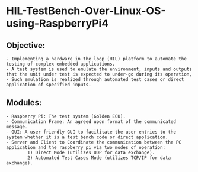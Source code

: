 # HIL-TestBench-Over-Linux-OS-using-RaspberryPi4
## Objective:

	- Implementing a hardware in the loop (HIL) platform to automate the testing of complex embedded applications. 
	- A test system is used to emulate the environment, inputs and outputs that the unit under test is expected to under-go during its operation,
	- Such emulation is realized through automated test cases or direct application of specified inputs.	

## Modules:
	- Raspberry Pi: The test system (Golden ECU).
	- Communication Frame: An agreed upon format of the communicated message.
	- GUI: A user friendly GUI to facilitate the user entries to the system whether it is a test bench code or direct application.
	- Server and Client to Coordinate the communication between the PC application and the raspberry pi via two modes of operation:
			1) Direct Mode (utilizes UDP for data exchange).
			2) Automated Test Cases Mode (utilizes TCP/IP for data exchange).

